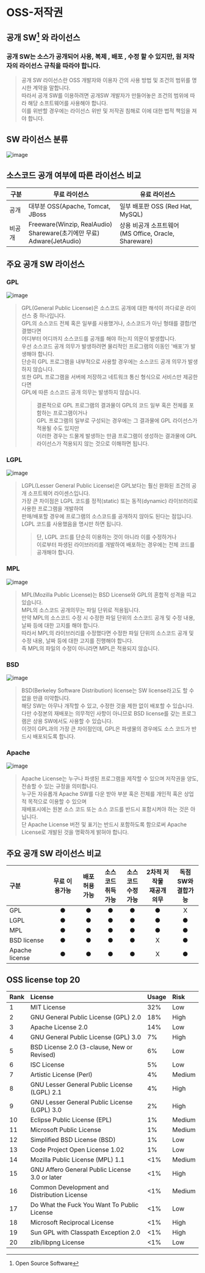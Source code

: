 # OSS-저작권

## 공개 SW[^1] 와 라이선스
### 공개 SW는 소스가 공개되어 사용, 복제 , 배포 , 수정 할 수 있지만, 원 저작자의 라이선스 규칙을 따라야 합니다.
> 공개 SW 라이선스란 OSS 개발자와 이용자 간의 사용 방법 및 조건의 범위를 명시한 계약을 말합니다.  
> 따라서 공개 SW를 이용하려면 공개SW 개발자가 만들어놓은 조건의 범위에 따라 해당 소프트웨어를 사용해야 합니다.  
> 이를 위반할 경우에는 라이선스 위반 및 저작권 침해로 이에 대한 법적 책임을 져야 합니다.

## SW 라이선스 분류
![image](https://user-images.githubusercontent.com/110793635/202849234-05d79696-15f9-4106-8cda-35931d0988c6.png)

## 소스코드 공개 여부에 따른 라이선스 비교
|구분|무료 라이선스|유료 라이선스|
|------|---|---|
|공개|대부분 OSS(Apache, Tomcat, JBoss|일부 배포판 OSS (Red Hat, MySQL)|
|비공개|Freeware(Winzip, RealAudio)<br>Shareware(초기에만 무료)<br>Adware(JetAudio)|상용 비공개 소프트웨어<br>(MS Office, Oracle, Shareware)|

## 주요 공개 SW 라이선스
### GPL
![image](https://user-images.githubusercontent.com/110793635/202886481-0fea547d-c01b-467b-aad2-1d0af07afa39.png)

> GPL(General Public License)은 소스코드 공개에 대한 해석이 까다로운 라이선스 중 하나입니다.  
> GPL의 소스코드 전체 혹은 일부를 사용했거나, 소스코드가 아닌 형태를 결합/연결했다면  
> 어디부터 어디까지 소스코드를 공개를 해야 하는지 의문이 발생합니다.  
> 우선 소스코드 공개 의무가 발생하려면 물리적인 프로그램의 이동인 '배포'가 발생해야 합니다.  
> 단순히 GPL 프로그램을 내부적으로 사용할 경우에는 소스코드 공개 의무가 발생하지 않습니다.  
> 또한 GPL 프로그램을 서버에 저장하고 네트워크 통신 형식으로 서비스만 제공한다면  
> GPL에 따른 소스코드 공개 의무는 발생하지 않습니다.  
> > 결론적으로 GPL 프로그램의 결과물이 GPL의 코드 일부 혹은 전체를 포함하는 프로그램이거나  
> > GPL 프로그램의 일부로 구성되는 경우에는  그 결과물에 GPL 라이선스가 적용될 수도 있지만  
> > 이러한 경우는 드물게 발생하는 만큼 프로그램이 생성하는 결과물에 GPL 라이선스가 적용되지 않는 것으로 이해하면 됩니다.

### LGPL
![image](https://user-images.githubusercontent.com/110793635/202886543-e49f32c1-9965-4f4e-acf6-beef7b22ba94.png)

> LGPL(Lesser General Public License)은 GPL보다는 훨신 완화된 조건의 공개 소프트웨어 라이센스입니다.  
> 가장 큰 차이점은 LGPL 코드를 정적(static) 또는 동적(dynamic) 라이브러리로 사용한 프로그램을 개발하여  
> 판매/배포할 경우에 프로그램의 소스코드를 공개하지 않아도 된다는 점입니다.  
> LGPL 코드를 사용했음을 명시만 하면 됩니다.  
> > 단, LGPL 코드를 단순히 이용하는 것이 아니라 이를 수정하거나  
> > 이로부터 파생된 라이브러리를 개발하여 배포하는 경우에는 전체 코드를 공개해야 합니다.
### MPL
![image](https://user-images.githubusercontent.com/110793635/202886655-9d8c37f3-c9d4-4c7b-a2c7-14215203b22d.png)

> MPL(Mozilla Public License)는 BSD License와 GPL의 혼합적 성격을 띠고 있습니다.  
> MPL의 소스코드 공개의무는 파일 단위로 적용됩니다.  
> 만약 MPL의 소스코드 수정 시 수정한 파일 단위의 소스코드 공개 및 수정 내용, 날짜 등에 대한 고지를 해야 합니다.  
> 따라서 MPL의 라이브러리를 수정했다면 수정한 파일 단위의 소스코드 공개 및 수정 내용, 날짜 등에 대한 고지를 진행해야 합니다.  
> 즉 MPL의 파일의 수정이 아니라면 MPL은 적용되지 않습니다.

### BSD
![image](https://user-images.githubusercontent.com/110793635/202886767-cf64d525-855b-4fc7-b013-b7d04c46dfab.png)

> BSD(Berkeley Software Distribution) license는 SW license라고도 할 수 없을 만큼 미약합니다.  
> 해당 SW는 아무나 개작할 수 있고, 수정한 것을 제한 없이 배포할 수 있습니다.  
> 다만 수정본의 재배포는 의무적인 사항이 아니므로 BSD license를 갖는 프로그램은 상용 SW에서도 사용할 수 있습니다.  
> 이것이 GPL과의 가장 큰 차이점인데, GPL은 파생물의 경우에도 소스 코드가 반드시 배포되도록 합니다.

### Apache
![image](https://user-images.githubusercontent.com/110793635/202886894-81373d2d-33fb-4e08-af1d-d1c6f8354b3f.png)

> Apache License는 누구나 파생된 프로그램을 제작할 수 있으며 저작권을 양도, 전송할 수 있는 규정을 의미합니다.  
> 누구든 자유롭개 Apache SW를 다운 받아 부분 혹은 전체를 개인적 혹은 상업적 목적으로 이용할 수 있으며  
> 재배포시에는 원본 소스 코드 또는 소스 코드를 반드시 포함시켜야 하는 것은 아닙니다.  
> 단 Apache License 버전 및 표기는 반드시 포함하도록 함으로써 Apache License로 개발된 것을 명확하게 밝혀야 합니다.

## 주요 공개 SW 라이선스 비교

|구분|무료 이용가능|배포<br>허용가능|소스코드<br>취득가능|소스코드<br>수정가능|2차적 저작물<br>재공개 의무|독점SW와<br>결합가능|
|:----|:------------:|:-----------:|:----------------:|:----------------:|:---------------------:|:----------------:|
|GPL|●|●|●|●|●|X|
|LGPL|●|●|●|●|●|●|
|MPL|●|●|●|●|●|●|
|BSD license|●|●|●|●|X|●|
|Apache license|●|●|●|●|X|●|

## OSS license top 20

|Rank|License|Usage|Risk|
|:---|:------|:----|:---|
|1|MIT License|32%|Low|
|2|GNU General Public License (GPL) 2.0|18%|High|
|3|Apache License 2.0|14%|Low|
|4|GNU General Public License (GPL) 3.0|7%|High|
|5|BSD License 2.0 (3-clause, New or Revised)|6%|Low|
|6|ISC License|5%|Low|
|7|Artistic License (Perl)|4%|Medium|
|8|GNU Lesser General Public License (LGPL) 2.1|4%|High|
|9|GNU Lesser General Public License (LGPL) 3.0|2%|High|
|10|Eclipse Public License (EPL)|1%|Medium|
|11|Microsoft Public License|1%|Medium|
|12|Simplified BSD License (BSD)|1%|Low|
|13|Code Project Open License 1.02|1%|Low|
|14|Mozilla Public License (MPL) 1.1|<1%|Medium|
|15|GNU Affero General Public License 3.0 or later|<1%|High|
|16|Common Development and Distribution License|<1%|Medium|
|17|Do What the Fuck You Want To Public License|<1%|Low|
|18|Microsoft Reciprocal License|<1%|High|
|19|Sun GPL with Classpath Exception 2.0|<1%|High|
|20|zlib/libpng License|<1%|Low|

[^1]: Open Source Software
